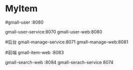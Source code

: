 # MyItem

#gmall-user :8080

gmall-user-service:8070
gmall-user-web:8080


#后台
gmall-manage-service:8071
gmall-manage-web:8081

#前端
gmall-item-web :8083



gmall-search-web :8084
gmall-serach-service 8074